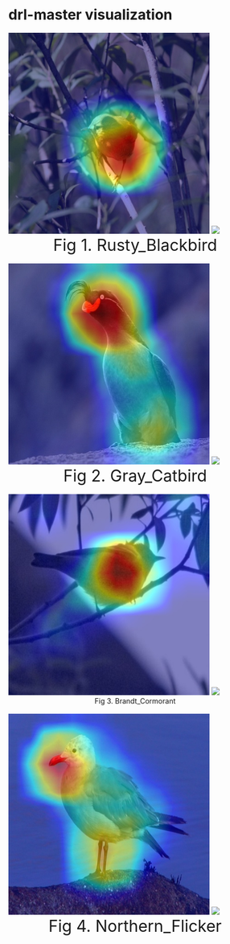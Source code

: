 # drl-master visualization
<div align="half">
    <img src=imgs/image1.jpg width="400"/>
    <img src=imgs/image4.gif width="400"/>
</div>
<div align=center> <font size=6> Fig 1. Rusty_Blackbird </font> </div>
<br>
<div align="half">
    <img src=imgs/image6.jpg width="400"/>
    <img src=imgs/image3.gif width="400"/>
</div>
<div align=center> <font size=6> Fig 2. Gray_Catbird </font> </div>
<br>
<div align="half">
    <img src=imgs/image8.jpg width="400"/>
    <img src=imgs/image9.gif width="400"/>
</div>
<div align=center> <font szie=6> Fig 3. Brandt_Cormorant </font> </div>
<br>
<div align="half">
    <img src=imgs/image10.jpg width="400"/>
    <img src=imgs/image12.gif width="400"/>
</div>
<div align=center> <font size=6> Fig 4. Northern_Flicker </font> </div>
